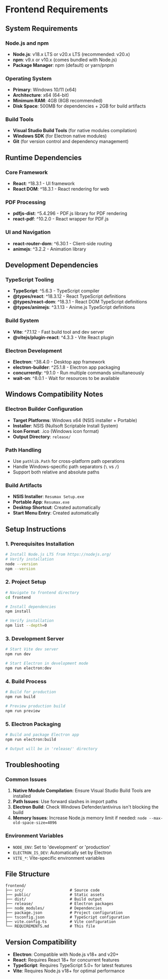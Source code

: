 # Frontend Requirements

## System Requirements

### Node.js and npm
- **Node.js**: v18.x LTS or v20.x LTS (recommended: v20.x)
- **npm**: v9.x or v10.x (comes bundled with Node.js)
- **Package Manager**: npm (default) or yarn/pnpm

### Operating System
- **Primary**: Windows 10/11 (x64)
- **Architecture**: x64 (64-bit)
- **Minimum RAM**: 4GB (8GB recommended)
- **Disk Space**: 500MB for dependencies + 2GB for build artifacts

### Build Tools
- **Visual Studio Build Tools** (for native modules compilation)
- **Windows SDK** (for Electron native modules)
- **Git** (for version control and dependency management)

## Runtime Dependencies

### Core Framework
- **React**: ^18.3.1 - UI framework
- **React DOM**: ^18.3.1 - React rendering for web

### PDF Processing
- **pdfjs-dist**: ^5.4.296 - PDF.js library for PDF rendering
- **react-pdf**: ^10.2.0 - React wrapper for PDF.js

### UI and Navigation
- **react-router-dom**: ^6.30.1 - Client-side routing
- **animejs**: ^3.2.2 - Animation library

## Development Dependencies

### TypeScript Tooling
- **TypeScript**: ^5.6.3 - TypeScript compiler
- **@types/react**: ^18.3.12 - React TypeScript definitions
- **@types/react-dom**: ^18.3.1 - React DOM TypeScript definitions
- **@types/animejs**: ^3.1.13 - Anime.js TypeScript definitions

### Build System
- **Vite**: ^7.1.12 - Fast build tool and dev server
- **@vitejs/plugin-react**: ^4.3.3 - Vite React plugin

### Electron Development
- **Electron**: ^38.4.0 - Desktop app framework
- **electron-builder**: ^25.1.8 - Electron app packaging
- **concurrently**: ^9.1.0 - Run multiple commands simultaneously
- **wait-on**: ^8.0.1 - Wait for resources to be available

## Windows Compatibility Notes

### Electron Builder Configuration
- **Target Platforms**: Windows x64 (NSIS installer + Portable)
- **Installer**: NSIS (Nullsoft Scriptable Install System)
- **Icon Format**: .ico (Windows icon format)
- **Output Directory**: `release/`

### Path Handling
- Use `pathlib.Path` for cross-platform path operations
- Handle Windows-specific path separators (`\` vs `/`)
- Support both relative and absolute paths

### Build Artifacts
- **NSIS Installer**: `Resumax Setup.exe`
- **Portable App**: `Resumax.exe`
- **Desktop Shortcut**: Created automatically
- **Start Menu Entry**: Created automatically

## Setup Instructions

### 1. Prerequisites Installation
```bash
# Install Node.js LTS from https://nodejs.org/
# Verify installation
node --version
npm --version
```

### 2. Project Setup
```bash
# Navigate to frontend directory
cd frontend

# Install dependencies
npm install

# Verify installation
npm list --depth=0
```

### 3. Development Server
```bash
# Start Vite dev server
npm run dev

# Start Electron in development mode
npm run electron:dev
```

### 4. Build Process
```bash
# Build for production
npm run build

# Preview production build
npm run preview
```

### 5. Electron Packaging
```bash
# Build and package Electron app
npm run electron:build

# Output will be in 'release/' directory
```

## Troubleshooting

### Common Issues
1. **Native Module Compilation**: Ensure Visual Studio Build Tools are installed
2. **Path Issues**: Use forward slashes in import paths
3. **Electron Build**: Check Windows Defender/antivirus isn't blocking the build
4. **Memory Issues**: Increase Node.js memory limit if needed: `node --max-old-space-size=4096`

### Environment Variables
- `NODE_ENV`: Set to 'development' or 'production'
- `ELECTRON_IS_DEV`: Automatically set by Electron
- `VITE_*`: Vite-specific environment variables

## File Structure
```
frontend/
├── src/                    # Source code
├── public/                 # Static assets
├── dist/                   # Build output
├── release/                # Electron packages
├── node_modules/           # Dependencies
├── package.json            # Project configuration
├── tsconfig.json           # TypeScript configuration
├── vite.config.ts          # Vite configuration
└── REQUIREMENTS.md         # This file
```

## Version Compatibility
- **Electron**: Compatible with Node.js v18+ and v20+
- **React**: Requires React 18+ for concurrent features
- **TypeScript**: Requires TypeScript 5.0+ for latest features
- **Vite**: Requires Node.js v18+ for optimal performance
